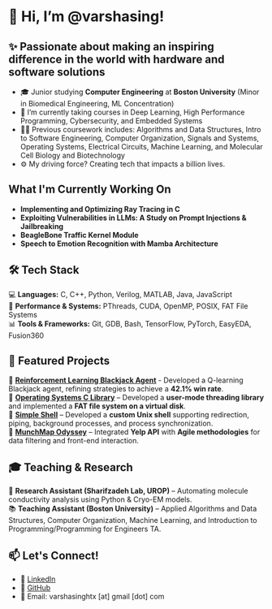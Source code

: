 # 👋 Hi, I’m @varshasing!

## ✨ Passionate about making an inspiring difference in the world with **hardware and software solutions**
- 🎓 Junior studying **Computer Engineering** at **Boston University** (Minor in Biomedical Engineering, ML Concentration)
- 🌱 I’m currently taking courses in Deep Learning, High Performance Programming, Cybersecurity, and Embedded Systems
- 👩‍🎓 Previous coursework includes: Algorithms and Data Structures, Intro to Software Engineering, Computer Organization, Signals and Systems, Operating Systems, Electrical Circuits, Machine Learning, and Molecular Cell Biology and Biotechnology
- ⚙️ My driving force? Creating tech that impacts a billion lives.

## What I'm Currently Working On
- **Implementing and Optimizing Ray Tracing in C**
- **Exploiting Vulnerabilities in LLMs: A Study on Prompt Injections & Jailbreaking**
- **BeagleBone Traffic Kernel Module**
- **Speech to Emotion Recognition with Mamba Architecture**
 
## 🛠️ Tech Stack  
💻 **Languages:** C, C++, Python, Verilog, MATLAB, Java, JavaScript  
🔧 **Performance & Systems:** PThreads, CUDA, OpenMP, POSIX, FAT File Systems  
📊 **Tools & Frameworks:** Git, GDB, Bash, TensorFlow, PyTorch, EasyEDA, Fusion360

## 🚀 Featured Projects  
🔹 **[Reinforcement Learning Blackjack Agent](https://github.com/varshasing/rl-blackjack-agent)** - Developed a Q-learning Blackjack agent, refining strategies to achieve a **42.1% win rate**.  
🔹 **[Operating Systems C Library](https://github.com/stars/varshasing/lists/operating-systems)** – Developed a **user-mode threading library** and implemented a **FAT file system on a virtual disk**.  
🔹 **[Simple Shell](https://github.com/varshasing/SimpleShell)** – Developed a **custom Unix shell** supporting redirection, piping, background processes, and process synchronization.  
🔹 **[MunchMap Odyssey](https://github.com/varshasing/MunchMap-Odyssey)** – Integrated **Yelp API** with **Agile methodologies** for data filtering and front-end interaction. 

## 🎓 Teaching & Research  
🔬 **Research Assistant (Sharifzadeh Lab, UROP)** – Automating molecule conductivity analysis using Python & Cryo-EM models.  
📚 **Teaching Assistant (Boston University)** – Applied Algorithms and Data Structures, Computer Organization, Machine Learning, and Introduction to Programming/Programming for Engineers TA.  

## 📫 Let's Connect!  
- 💼 [LinkedIn](https://www.linkedin.com/in/var-singh)  
- 🐙 [GitHub](https://github.com/varshasing)  
- 📧 Email: varshasinghtx [at] gmail [dot] com  

<!---
varshasing/varshasing is a ✨ special ✨ repository because its `README.md` (this file) appears on your GitHub profile.
You can click the Preview link to take a look at your changes.
--->
